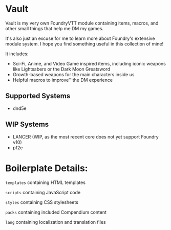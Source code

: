 # Vault
Vault is my very own FoundryVTT module containing items, macros, and other small things that help me DM my games.

It's also just an excuse for me to learn more about Foundry's extensive module system. I hope you find something useful in this collection of mine!

It includes:
* Sci-Fi, Anime, and Video Game inspired items, including iconic weapons like Lightsabers or the Dark Moon Greatsword
* Growth-based weapons for the main characters inside us
* Helpful macros to improve™ the DM experience

## Supported Systems
* dnd5e

## WIP Systems
* LANCER (WIP, as the most recent core does not yet support Foundry v10)
* pf2e

# Boilerplate Details:
`templates` containing HTML templates

`scripts` containing JavaScript code

`styles` containing CSS stylesheets

`packs` containing included Compendium content

`lang` containing localization and translation files
